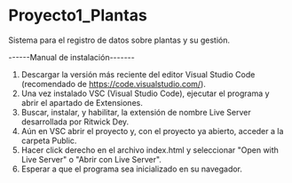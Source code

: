 # Proyecto1_Plantas
Sistema para el registro de datos sobre plantas y su gestión.

------Manual de instalación-------
1. Descargar la versión más reciente del editor Visual Studio Code (recomendado de https://code.visualstudio.com/).
2. Una vez instalado VSC (Visual Studio Code), ejecutar el programa y abrir el apartado de Extensiones.
3. Buscar, instalar, y habilitar, la extensión de nombre Live Server desarrollada por Ritwick Dey.
4. Aún en VSC abrir el proyecto y, con el proyecto ya abierto, acceder a la carpeta Public.
5. Hacer click derecho en el archivo index.html y seleccionar "Open with Live Server" o "Abrir con Live Server".
6. Esperar a que el programa sea inicializado en su navegador.
